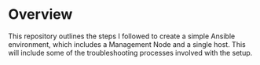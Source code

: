 # Overview
This repository outlines the steps I followed to create a simple Ansible environment, which includes a Management Node and a single host. This will include some of the troubleshooting processes involved with the setup.
